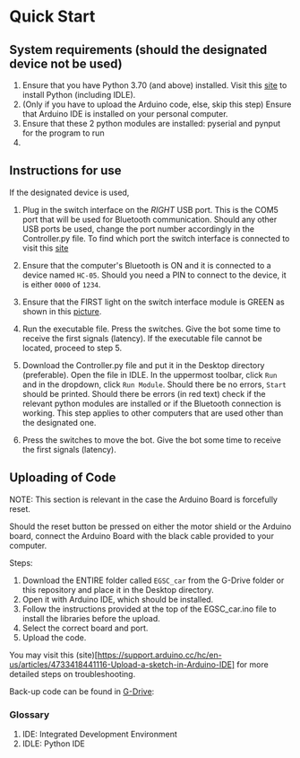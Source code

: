 # Quick Start

## System requirements (should the designated device not be used)
1. Ensure that you have Python 3.70 (and above) installed. Visit this [site](https://www.python.org/downloads/release/python-370/) to install Python (including IDLE).
2. (Only if you have to upload the Arduino code, else, skip this step) Ensure that Arduino IDE is installed on your personal computer.
3. Ensure that these 2 python modules are installed: pyserial and pynput for the program to run
4. 


## Instructions for use


 If the designated device is used,


1. Plug in the switch interface on the *RIGHT* USB port. This is the COM5 port that will be used for Bluetooth communication. Should any other USB ports be used, change the port number accordingly in the Controller.py file. To find which port the switch interface is connected to visit this [site](https://help.fleetmon.com/en/articles/2010900-how-do-i-get-my-com-port-number-windows)


2. Ensure that the computer's Bluetooth is ON and it is connected to a device named `HC-05`. Should you need a PIN to connect to the device, it is either `0000` of `1234`.


3. Ensure that the FIRST light on the switch interface module is GREEN as shown in this [picture]().

4. Run the executable file. Press the switches. Give the bot some time to receive the first signals (latency). If the executable file cannot be located, proceed to step 5.


5. Download the Controller.py file and put it in the Desktop directory (preferable). Open the file in IDLE. In the uppermost toolbar, click `Run` and in the dropdown, click `Run Module`. Should there be no errors, `Start` should be printed. Should there be errors (in red text) check if the relevant python modules are installed or if the Bluetooth connection is working. This step applies to other computers that are used other than the designated one.

6. Press the switches to move the bot. Give the bot some time to receive the first signals (latency).



## Uploading of Code 

NOTE: This section is relevant in the case the Arduino Board is forcefully reset.


Should the reset button be pressed on either the motor shield or the Arduino board, connect the Arduino Board with the black cable provided to your computer. 


Steps: 

1. Download the ENTIRE folder called `EGSC_car` from the G-Drive folder or this repository and place it in the Desktop directory.
2. Open it with Arduino IDE, which should be installed.
3. Follow the instructions provided at the top of the EGSC_car.ino file to install the libraries before the upload.
4. Select the correct board and port.
5. Upload the code. 

You may visit this (site)[https://support.arduino.cc/hc/en-us/articles/4733418441116-Upload-a-sketch-in-Arduino-IDE] for more detailed steps on troubleshooting.


Back-up code can be found in [G-Drive](https://drive.google.com/drive/folders/1xDtzrKRc55RQwkxslrCCrbxYAzH-E_bL?usp=sharing):


### Glossary
1. IDE: Integrated Development Environment
2. IDLE: Python IDE

